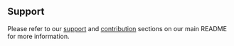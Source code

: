 ## Support

Please refer to our [support](https://github.com/sap/machine-learning-lab#support) and [contribution](https://github.com/ml-tooling/machine-learning-lab#contribution) sections on our main README for more information.
